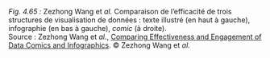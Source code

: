 *Fig. 4.65 :* Zezhong Wang et *al.* Comparaison de l’efficacité de trois structures de visualisation de données : texte illustré (en haut à gauche), infographie (en bas à gauche), *comic* (à droite).  
Source : Zezhong Wang et *al.*, [Comparing Effectiveness and Engagement of Data Comics and Infographics](https://datacomics925658343.wordpress.com/study/). © Zezhong Wang et *al.*